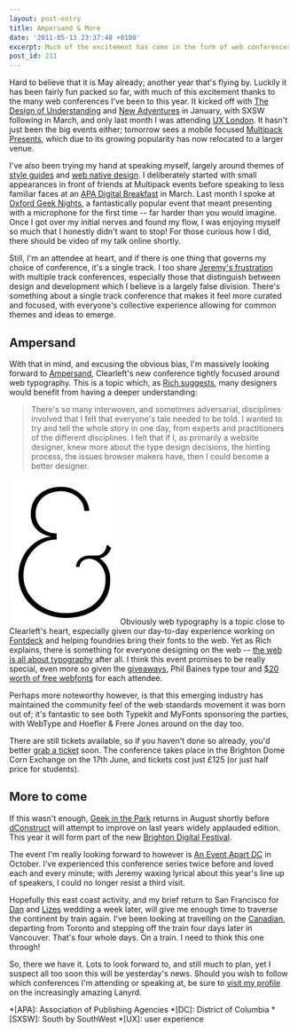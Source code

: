 ```yaml
---
layout: post-entry
title: Ampersand & More
date: '2011-05-13 23:37:48 +0100'
excerpt: Much of the excitement has come in the form of web conferences, and looking back, I find it surprising just how many I've attended this year already.
post_id: 211
---
```

Hard to believe that it is May already; another year that's flying by. Luckily it has been fairly fun packed so far, with much of this excitement thanks to the many web conferences I've been to this year. It kicked off with [The Design of Understanding][1] and [New Adventures][2] in January, with SXSW following in March, and only last month I was attending [UX London][3]. It hasn't just been the big events either; tomorrow sees a mobile focused [Multipack Presents][4], which due to its growing popularity has now relocated to a larger venue.

I've also been trying my hand at speaking myself, largely around themes of [style guides][5] and [web native design][6]. I deliberately started with small appearances in front of friends at Multipack events before speaking to less familiar faces at an [APA Digital Breakfast][7] in March. Last month I spoke at [Oxford Geek Nights][8], a fantastically popular event that meant presenting with a microphone for the first time -- far harder than you would imagine. Once I got over my initial nerves and found my flow, I was enjoying myself so much that I honestly didn't want to stop! For those curious how I did, there should be video of my talk online shortly.

Still, I'm an attendee at heart, and if there is one thing that governs my choice of conference, it's a single track. I too share [Jeremy's frustration][9] with multiple track conferences, especially those that distinguish between design and development which I believe is a largely false division. There's something about a single track conference that makes it feel more curated and focused, with everyone's collective experience allowing for common themes and ideas to emerge.

[1]: http://www.thedesignofunderstanding.com/
[2]: http://newadventuresconf.com/
[3]: http://2011.uxlondon.com/
[4]: http://www.multipack.co.uk/presents/mobile-development/
[5]: /2010/12/styleguides_for_the_web/
[6]: /2011/03/web_native/
[7]: http://www.apa.co.uk/news/digital-breakfast-web-design-trends-tues-08-march/
[8]: http://oxford.geeknights.net/2011/apr-13th/
[9]: http://adactio.com/journal/4557/

<!--more-->

## Ampersand
With that in mind, and excusing the obvious bias, I'm massively looking forward to [Ampersand][10], Clearleft's new conference tightly focused around web typography. This is a topic which, as [Rich suggests][11], many designers would benefit from having a deeper understanding:

> There's so many interwoven, and sometimes adversarial, disciplines involved that I felt that everyone's tale needed to be told. I wanted to try and tell the whole story in one day, from experts and practitioners of the different disciplines. I felt that if I, as primarily a website designer, knew more about the type design decisions, the hinting process, the issues browser makers have, then I could become a better designer.

![Ampersand logo" class="right](/assets/images/2011/05/ampersand.png)Obviously web typography is a topic close to Clearleft's heart, especially given our day-to-day experience working on [Fontdeck][12] and helping foundries bring their fonts to the web. Yet as Rich explains, there is something for everyone designing on the web -- [the web is all about typography][13] after all. I think this event promises to be really special, even more so given the [giveaways][14], Phil Baines type tour and [$20 worth of free webfonts][15] for each attendee.

Perhaps more noteworthy however, is that this emerging industry has maintained the community feel of the web standards movement it was born out of; it's fantastic to see both Typekit and MyFonts sponsoring the parties, with WebType and Hoefler & Frere Jones around on the day too.

There are still tickets available, so if you haven't done so already, you'd better [grab a ticket][16] soon. The conference takes place in the Brighton Dome Corn Exchange on the 17th June, and tickets cost just £125 (or just half price for students).

## More to come
If this wasn't enough, [Geek in the Park][17] returns in August shortly before [dConstruct][18] will attempt to improve on last years widely applauded edition. This year it will form part of the new [Brighton Digital Festival][19].

The event I'm really looking forward to however is [An Event Apart DC][20] in October. I've experienced this conference series twice before and loved each and every minute; with Jeremy waxing lyrical about this year's line up of speakers, I could no longer resist a third visit.

Hopefully this east coast activity, and my brief return to San Francisco for [Dan][21] and [Lizes][22] wedding a week later, will give me enough time to traverse the continent by train again. I've been looking at travelling on the [Canadian][23], departing from Toronto and stepping off the train four days later in Vancouver. That's four whole days. On a train. I need to think this one through!

So, there we have it. Lots to look forward to, and still much to plan, yet I suspect all too soon this will be yesterday's news. Should you wish to follow which conferences I'm attending or speaking at, be sure to [visit my profile][24] on the increasingly amazing Lanyrd.

[10]: http://ampersandconf.com/
[11]: http://clagnut.com/blog/2361/
[12]: http://fontdeck.com/
[13]: http://www.informationarchitects.jp/en/the-web-is-all-about-typography-period/
[14]: http://www.ligatureloopandstem.com/product/lesson-plan-second-flight/
[15]: http://blog.fontdeck.com/post/5336616916/
[16]: http://ampersandconf.eventbrite.com/
[17]: http://2011.geekinthepark.co.uk/
[18]: http://2011.dconstruct.org/
[19]: http://brightondigitalfestival.co.uk/
[20]: http://aneventapart.com/2011/dc/
[21]: http://twitter.com/dpc47
[22]: http://twitter.com/lizes
[23]: http://en.wikipedia.org/wiki/Canadian_(train)
[24]: http://lanyrd.com/people/paulrobertlloyd/

*[APA]: Association of Publishing Agencies
*[DC]: District of Columbia
*[SXSW]: South by SouthWest
*[UX]: user experience